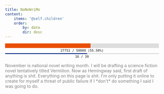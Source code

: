 ```yaml
---
title: NaNoWriMo
content:
    items: '@self.children'
    order:
        by: date
        dir: desc
---
```


<div style="margin: auto; text-align: center; width: 100%;" title="55.50%"><div style="text-align: left; margin: 2px auto; font-size: 0px; line-height: 0px; background: #DDDDDD; overflow: hidden; "><div style="font-size: 0px; line-height: 0px; height: 15px; min-width: 0%; max-width: 55.50%; width: 55.50%; background: #E84F02; "><!----></div></div><div style="font-size: 8pt; font-family: monospace; ">27751 &#47; 50000 (55.50%)</div></div>

<div style="margin: auto; text-align: center; width: 100%;" title="53.33%"><div style="text-align: left; margin: 2px auto; font-size: 0px; line-height: 0px; background: #DDDDDD; overflow: hidden; "><div style="font-size: 0px; line-height: 0px; height: 3px; min-width: 0%; max-width: 53.33%; width: 53.33%; background: #1D3D8D; "><!----></div></div><div style="font-size: 8pt; font-family: monospace; ">16 &#47; 30</div></div>

<p style="color: gray">November is national novel writing month. I will be drafting a science fiction novel tentatively titled Vermilion. Now as Hemingway said, first draft of anything is shit. Everything on this page is shit. I'm only putting it online to create for myself a threat of public failure if I *don't* do something I said I was going to do.</p>
